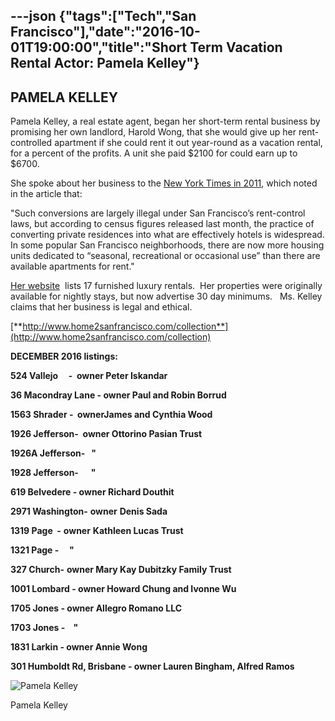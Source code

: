 ---json
{"tags":["Tech","San Francisco"],"date":"2016-10-01T19:00:00","title":"Short Term Vacation Rental Actor: Pamela Kelley"}
---

**PAMELA KELLEY**
-----------------

Pamela Kelley, a real estate agent, began her short-term rental business by promising her own landlord, Harold Wong, that she would give up her rent-controlled apartment if she could rent it out year-round as a vacation rental, for a percent of the profits. A unit she paid $2100 for could earn up to $6700.

She spoke about her business to the [New York Times in 2011](http://www.nytimes.com/2011/07/22/us/22bchomes.html?pagewanted=all&_r=0), which noted in the article that:

"Such conversions are largely illegal under San Francisco’s rent-control laws, but according to census figures released last month, the practice of converting private residences into what are effectively hotels is widespread. In some popular San Francisco neighborhoods, there are now more housing units dedicated to “seasonal, recreational or occasional use” than there are available apartments for rent."

[Her website](http://www.home2sanfrancisco.com/collection)  lists 17 furnished luxury rentals.  Her properties were originally available for nightly stays, but now advertise 30 day minimums.   Ms. Kelley claims that her business is legal and ethical.

[**http://www.home2sanfrancisco.com/collection**](http://www.home2sanfrancisco.com/collection)

**DECEMBER 2016 listings:**

**524 Vallejo     -  owner Peter Iskandar**

**36 Macondray Lane - owner Paul and Robin Borrud**

**1563 Shrader -  ownerJames and Cynthia Wood**

**1926 Jefferson-  owner Ottorino Pasian Trust**

**1926A Jefferson-   "**

**1928 Jefferson-      "**

**619 Belvedere - owner Richard Douthit**

**2971 Washington-** **owner** **Denis Sada**

**1319 Page  -** **owner** **Kathleen Lucas Trust**

**1321 Page -     "**

**327 Church-** **owner Mary Kay Dubitzky Family Trust**

**1001 Lombard - owner Howard Chung and Ivonne Wu**

**1705 Jones - owner Allegro Romano LLC**

**1703 Jones -    "**

**1831 Larkin - owner Annie Wong**

**301 Humboldt Rd, Brisbane - owner Lauren Bingham, Alfred Ramos**

![Pamela Kelley](https://images.squarespace-cdn.com/content/v1/52b7d7a6e4b0b3e376ac8ea2/1412320426866-PMIMOFEQM1BJPH4ZBP9J/ke17ZwdGBToddI8pDm48kJhqempt5rlDWAIO-j-l8ORZw-zPPgdn4jUwVcJE1ZvWhcwhEtWJXoshNdA9f1qD7coMdWJheMWZGj8ZBPnfUaOaL55G-Ru-epx9vRms052aZt2c30CZ8FHF6q2xnPs1oQ/Pamela+Kelley)

Pamela Kelley